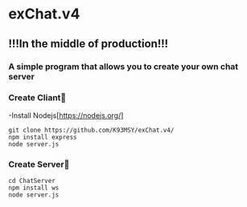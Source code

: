# exChat.v4
## !!!In the middle of production!!!
### A simple program that allows you to create your own chat server

### Create Cliant🔨
-Install Nodejs[https://nodejs.org/]

```
git clone https://github.com/K93MSY/exChat.v4/
npm install express
node server.js

```
### Create Server🔨

```
cd ChatServer
npm install ws
node server.js

```
